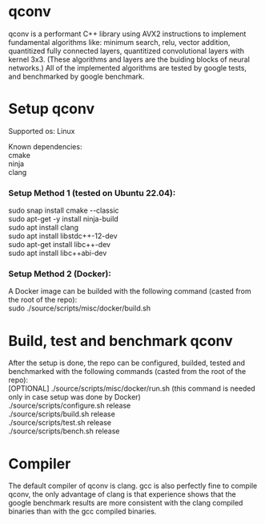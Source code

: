 # qconv
qconv is a performant C++ library using AVX2 instructions to implement fundamental algorithms like: minimum search, relu, vector addition, quantitized fully connected layers, quantitized convolutional layers with kernel 3x3. (These algorithms and layers are the buiding blocks of neural networks.) All of the implemented algorithms are tested by google tests, and benchmarked by google benchmark.

# Setup qconv
Supported os: Linux  

Known dependencies:  
cmake  
ninja  
clang  

### Setup Method 1 (tested on Ubuntu 22.04):  
sudo snap install cmake --classic  
sudo apt-get -y install ninja-build  
sudo apt install clang  
sudo apt install libstdc++-12-dev  
sudo apt-get install libc++-dev  
sudo apt install libc++abi-dev  

### Setup Method 2 (Docker):
A Docker image can be builded with the following command (casted from the root of the repo):  
sudo ./source/scripts/misc/docker/build.sh 

# Build, test and benchmark qconv
After the setup is done, the repo can be configured, builded, tested and benchmarked with the following commands (casted from the root of the repo):  
[OPTIONAL] ./source/scripts/misc/docker/run.sh (this command is needed only in case setup was done by Docker)  
./source/scripts/configure.sh release  
./source/scripts/build.sh release  
./source/scripts/test.sh release  
./source/scripts/bench.sh release
  
# Compiler
The default compiler of qconv is clang. gcc is also perfectly fine to compile qconv, 
the only advantage of clang is that experience shows that the google benchmark results are more consistent with the clang compiled binaries than with the gcc compiled binaries. 

